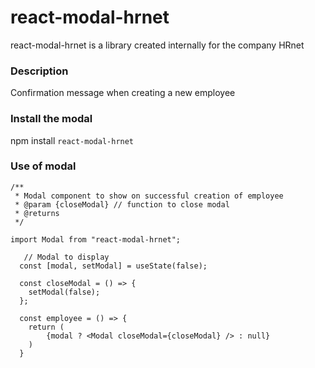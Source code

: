 # react-modal-hrnet

react-modal-hrnet is a library created internally for the company HRnet

### Description

Confirmation message when creating a new employee

### Install the modal

npm install `react-modal-hrnet`

### Use of modal

```
/**
 * Modal component to show on successful creation of employee
 * @param {closeModal} // function to close modal
 * @returns
 */

import Modal from "react-modal-hrnet";

   // Modal to display
  const [modal, setModal] = useState(false);

  const closeModal = () => {
    setModal(false);
  };

  const employee = () => {
    return (
        {modal ? <Modal closeModal={closeModal} /> : null}
    )
  }
```



